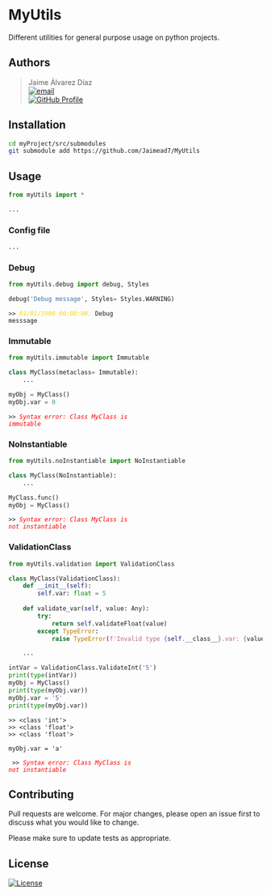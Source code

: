 # MyUtils

Different utilities for general purpose usage on python projects.  

## Authors
> Jaime Álvarez Díaz  
> [![email](https://img.shields.io/static/v1.svg?label=Gmail&message=alvarez.diaz.jaime1@gmail.com&logo=gmail&color=08851b&logoColor=white&colorA=c71610)](mailto:alvarez.diaz.jaime1@gmail.com)  
[![GitHub Profile](https://img.shields.io/static/v1.svg?label=GitHub&message=Jaimead7&logo=github&color=2dba4e&colorA=2b3137)](https://github.com/Jaimead7)  

## Installation
```bash
cd myProject/src/submodules
git submodule add https://github.com/Jaimead7/MyUtils
```

## Usage
```python
from myUtils import *

...
```
### Config file
```python
...
```
### Debug
```python
from myUtils.debug import debug, Styles

debug('Debug message', Styles= Styles.WARNING)
```  
<code>>> <i style= "color: gold">01/01/1900 00:00:00:</i> Debug messsage</code>

### Immutable
```python
from myUtils.immutable import Immutable

class MyClass(metaclass= Immutable):
    ...

myObj = MyClass()
myObj.var = 0
```
<code>>> <i style= "color: red">Syntax error: Class MyClass is immutable</i></code>  

### NoInstantiable
```python
from myUtils.noInstantiable import NoInstantiable

class MyClass(NoInstantiable):
    ...

MyClass.func()
myObj = MyClass()
```
<code>>> <i style= "color: red">Syntax error: Class MyClass is not instantiable</i></code>  

### ValidationClass
```python
from myUtils.validation import ValidationClass

class MyClass(ValidationClass):
    def __init__(self):        
        self.var: float = 5
    
    def validate_var(self, value: Any):
        try:
            return self.validateFloat(value)
        except TypeError:
            raise TypeError(f'Invalid type {self.__class__}.var: {value}')

    ...

intVar = ValidationClass.ValidateInt('5')
print(type(intVar))
myObj = MyClass()
print(type(myObj.var))
myObj.var = '5'
print(type(myObj.var))
```
```
>> <class 'int'>
>> <class 'float'>
>> <class 'float'>
```
```
myObj.var = 'a'
```
<code> >> <i style= "color: red">Syntax error: Class MyClass is not instantiable</i></code>

## Contributing
Pull requests are welcome. For major changes, please open an issue first
to discuss what you would like to change.

Please make sure to update tests as appropriate.

## License
[![License](https://img.shields.io/badge/MIT-2b3137)](LICENSE)  